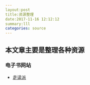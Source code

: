 ```yaml
---
layout:post
title:资源整理
date:2017-11-16 12:12:12
summary:lll
categories: source
---
```




## 本文章主要是整理各种资源

### 电子书网站

* [走读派][1]


[1]:http://www.zoudupai.com/